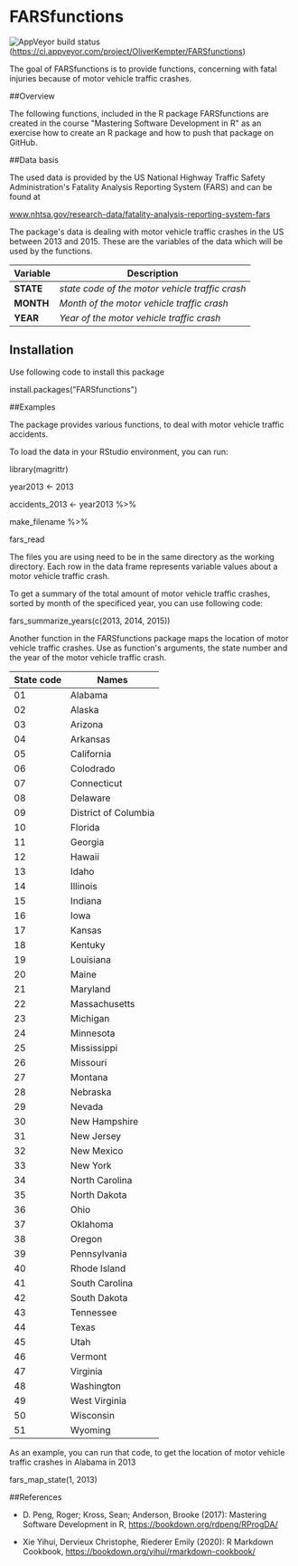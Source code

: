 

# FARSfunctions

<!-- badges: start -->
![AppVeyor build status](https://appveyor-shields-badge.herokuapp.com/api/api/testResults/OliverKempter/FARSfunctions/badge.svg)(https://ci.appveyor.com/project/OliverKempter/FARSfunctions)
<!-- badges: end -->

The goal of FARSfunctions is to provide functions, concerning with fatal injuries
because of motor vehicle traffic crashes.

##Overview

The following functions, included in the R package FARSfunctions are created in
the course "Mastering Software Development in R" as an exercise how to create
an R package and how to push that package on GitHub.

##Data basis

The used data is provided by the US National Highway Traffic Safety Administration's
Fatality Analysis Reporting System (FARS) and can be found at

www.nhtsa.gov/research-data/fatality-analysis-reporting-system-fars

The package's data is dealing with motor vehicle traffic crashes in the US between 2013 and 2015.
These are the variables of the data which will be used by the functions.

Variable     | Description
------------ | ------------------------------------------------
**STATE**    | *state code of the motor vehicle traffic crash*
**MONTH**    | *Month of the motor vehicle traffic crash*
**YEAR**     | *Year of the motor vehicle traffic crash*


## Installation

Use following code to install this package

install.packages("FARSfunctions")


##Examples

The package provides various functions, to deal with motor vehicle traffic accidents.

To load the data in your RStudio environment, you can run:

library(magrittr)

year2013 <- 2013

accidents_2013 <- year2013 %>%

make_filename %>%

fars_read

The files you are using need to be in the same directory as the working directory.
Each row in the data frame represents variable values about a motor vehicle traffic crash.

To get a summary of the total amount of motor vehicle traffic crashes, sorted by month of the specificed year, you can use following code:

fars_summarize_years(c(2013, 2014, 2015))


Another function in the FARSfunctions package maps the location of motor vehicle traffic crashes.
Use as function's arguments, the state number and the year of the motor vehicle traffic crash.

State code | Names
-----------|--------------
01         | Alabama
02         | Alaska
03         | Arizona
04         | Arkansas
05         | California
06         | Colodrado
07         | Connecticut
08         | Delaware
09         | District of Columbia
10         | Florida
11         | Georgia
12         | Hawaii
13         | Idaho
14         | Illinois
15         | Indiana
16         | Iowa
17         | Kansas
18         | Kentuky
19         | Louisiana
20         | Maine
21         | Maryland
22         | Massachusetts
23         | Michigan
24         | Minnesota
25         | Mississippi
26         | Missouri
27         | Montana
28         | Nebraska
29         | Nevada
30         | New Hampshire
31         | New Jersey
32         | New Mexico
33         | New York
34         | North Carolina
35         | North Dakota
36         | Ohio
37         | Oklahoma
38         | Oregon
39         | Pennsylvania
40         | Rhode Island
41         | South Carolina
42         | South Dakota
43         | Tennessee
44         | Texas
45         | Utah
46         | Vermont
47         | Virginia
48         | Washington
49         | West Virginia
50         | Wisconsin
51         | Wyoming


As an example, you can run that code, to get the location of motor vehicle traffic crashes in Alabama in 2013

fars_map_state(1, 2013)


##References

- D. Peng, Roger; Kross, Sean; Anderson, Brooke (2017): Mastering Software Development in R, https://bookdown.org/rdpeng/RProgDA/

- Xie Yihui, Dervieux Christophe, Riederer Emily (2020): R Markdown Cookbook, https://bookdown.org/yihui/rmarkdown-cookbook/
